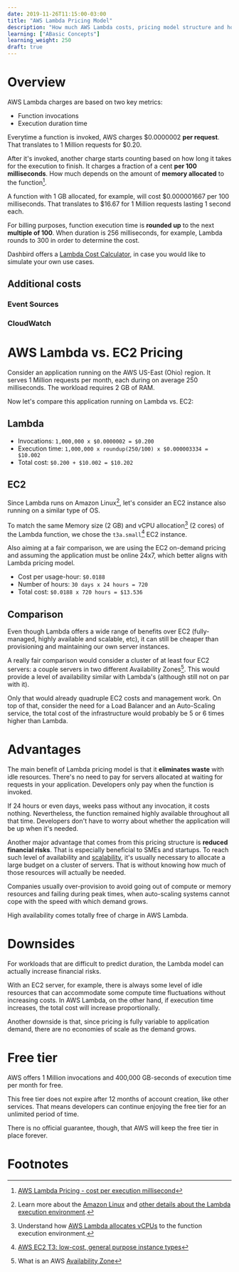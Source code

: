 ```yaml
---
date: 2019-11-26T11:15:00-03:00
title: "AWS Lambda Pricing Model"
description: "How much AWS Lambda costs, pricing model structure and how to save money on Lambda workloads"
learning: ["ABasic Concepts"]
learning_weight: 250
draft: true
---
```


# Overview

AWS Lambda charges are based on two key metrics:

* Function invocations
* Execution duration time

Everytime a function is invoked, AWS charges $0.0000002 **per request**. That translates to 1 Million requests for $0.20.

After it's invoked, another charge starts counting based on how long it takes for the execution to finish. It charges a fraction of a cent **per 100 milliseconds**. How much depends on the amount of **memory allocated** to the function[^1].

A function with 1 GB allocated, for example, will cost $0.000001667 per 100 milliseconds. That translates to $16.67 for 1 Million requests lasting 1 second each.

For billing purposes, function execution time is **rounded up** to the next **multiple of 100**. When duration is 256 milliseconds, for example, Lambda rounds to 300 in order to determine the cost.

Dashbird offers a [Lambda Cost Calculator](https://dashbird.io/lambda-cost-calculator/?utm_source=dashbird-site&utm_medium=article&utm_campaign=knowledge-base&utm_content=aws-lambda), in case you would like to simulate your own use cases.

## Additional costs

### Event Sources

### CloudWatch

# AWS Lambda vs. EC2 Pricing

Consider an application running on the AWS US-East (Ohio) region. It serves 1 Million requests per month, each during on average 250 milliseconds. The workload requires 2 GB of RAM.

Now let's compare this application running on Lambda vs. EC2:

## Lambda

* Invocations: `1,000,000 x $0.0000002 = $0.200`
* Execution time: `1,000,000 x roundup(250/100) x $0.000003334 = $10.002`
* Total cost: `$0.200 + $10.002 = $10.202`

## EC2

Since Lambda runs on Amazon Linux[^2], let's consider an EC2 instance also running on a similar type of OS.

To match the same Memory size (2 GB) and vCPU allocation[^3] (2 cores) of the Lambda function, we chose the `t3a.small`[^4] EC2 instance.

Also aiming at a fair comparison, we are using the EC2 on-demand pricing and assuming the application must be online 24x7, which better aligns with Lambda pricing model.

* Cost per usage-hour: `$0.0188`
* Number of hours: `30 days x 24 hours = 720`
* Total cost: `$0.0188 x 720 hours = $13.536`

## Comparison

Even though Lambda offers a wide range of benefits over EC2 (fully-managed, highly available and scalable, etc), it can still be cheaper than provisioning and maintaining our own server instances.

A really fair comparison would consider a cluster of at least four EC2 servers: a couple servers in two different Availability Zones[^5]. This would provide a level of availability similar with Lambda's (although still not on par with it).

Only that would already quadruple EC2 costs and management work. On top of that, consider the need for a Load Balancer and an Auto-Scaling service, the total cost of the infrastructure would probably be 5 or 6 times higher than Lambda. 

# Advantages

The main benefit of Lambda pricing model is that it **eliminates waste** with idle resources. There's no need to pay for servers allocated at waiting for requests in your application. Developers only pay when the function is invoked.

If 24 hours or even days, weeks pass without any invocation, it costs nothing. Nevertheless, the function remained highly available throughout all that time. Developers don't have to worry about whether the application will be up when it's needed.

Another major advantage that comes from this pricing structure is **reduced financial risks**. That is especially beneficial to SMEs and startups. To reach such level of availability and [scalability](knowledge-base/basic-concepts/scalability/?utm_source=dashbird-site&utm_medium=article&utm_campaign=knowledge-base&utm_content=aws-lambda), it's usually necessary to allocate a large budget on a cluster of servers. That is without knowing how much of those resources will actually be needed.

Companies usually over-provision to avoid going out of compute or memory resources and failing during peak times, when auto-scaling systems cannot cope with the speed with which demand grows.

High availability comes totally free of charge in AWS Lambda.

# Downsides

For workloads that are difficult to predict duration, the Lambda model can actually increase financial risks.

With an EC2 server, for example, there is always some level of idle resources that can accommodate some compute time fluctuations without increasing costs. In AWS Lambda, on the other hand, if execution time increases, the total cost will increase proportionally.

Another downside is that, since pricing is fully variable to application demand, there are no economies of scale as the demand grows.

# Free tier

AWS offers 1 Million invocations and 400,000 GB-seconds of execution time per month for free.

This free tier does not expire after 12 months of account creation, like other services. That means developers can continue enjoying the free tier for an unlimited period of time.

There is no official guarantee, though, that AWS will keep the free tier in place forever.


# Footnotes

[^1]:
     [AWS Lambda Pricing - cost per execution millisecond](https://aws.amazon.com/lambda/pricing/)

[^2]:
     Learn more about the [Amazon Linux](https://aws.amazon.com/amazon-linux-2/) and [other details about the Lambda execution environment](/knowledge-base/aws-lambda/introduction-to-aws-lambda/#execution-environment-and-available-runtimes?utm_source=dashbird-site&utm_medium=article&utm_campaign=knowledge-base&utm_content=aws-lambda).

[^3]:
     Understand how [AWS Lambda allocates vCPUs](/knowledge-base/aws-lambda/resource-allocation-and-performance/#cpu-allocation?utm_source=dashbird-site&utm_medium=article&utm_campaign=knowledge-base&utm_content=aws-lambda) to the function execution environment.

[^4]:
     [AWS EC2 T3: low-cost, general purpose instance types](https://aws.amazon.com/ec2/instance-types/t3/)

[^5]:
     What is an AWS [Availability Zone](https://dashbird.io/knowledge-base/aws-cloud/global-infrastructure/#availability-zone-az?utm_source=dashbird-site&utm_medium=article&utm_campaign=knowledge-base&utm_content=aws-lambda)

